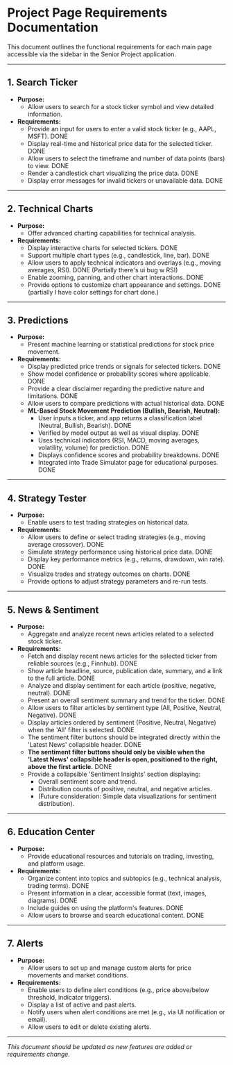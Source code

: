 # Project Page Requirements Documentation

This document outlines the functional requirements for each main page accessible via the sidebar in the Senior Project application.

---

## 1. Search Ticker
- **Purpose:**
  - Allow users to search for a stock ticker symbol and view detailed information.
- **Requirements:**
  - Provide an input for users to enter a valid stock ticker (e.g., AAPL, MSFT). DONE 
  - Display real-time and historical price data for the selected ticker. DONE
  - Allow users to select the timeframe and number of data points (bars) to view. DONE 
  - Render a candlestick chart visualizing the price data. DONE
  - Display error messages for invalid tickers or unavailable data. DONE

---

## 2. Technical Charts
- **Purpose:**
  - Offer advanced charting capabilities for technical analysis.
- **Requirements:**
  - Display interactive charts for selected tickers. DONE
  - Support multiple chart types (e.g., candlestick, line, bar). DONE 
  - Allow users to apply technical indicators and overlays (e.g., moving averages, RSI). DONE (Partially there's ui bug w RSI)
  - Enable zooming, panning, and other chart interactions. DONE
  - Provide options to customize chart appearance and settings. DONE (partially I have color settings for chart done.)

---

## 3. Predictions
- **Purpose:**
  - Present machine learning or statistical predictions for stock price movement.
- **Requirements:**
  - Display predicted price trends or signals for selected tickers. DONE
  - Show model confidence or probability scores where applicable. DONE
  - Provide a clear disclaimer regarding the predictive nature and limitations. DONE
  - Allow users to compare predictions with actual historical data. DONE
  - **ML-Based Stock Movement Prediction (Bullish, Bearish, Neutral):**
    - User inputs a ticker, and app returns a classification label (Neutral, Bullish, Bearish). DONE
    - Verified by model output as well as visual display. DONE
    - Uses technical indicators (RSI, MACD, moving averages, volatility, volume) for prediction. DONE
    - Displays confidence scores and probability breakdowns. DONE
    - Integrated into Trade Simulator page for educational purposes. DONE

---

## 4. Strategy Tester
- **Purpose:**
  - Enable users to test trading strategies on historical data.
- **Requirements:**
  - Allow users to define or select trading strategies (e.g., moving average crossover). DONE
  - Simulate strategy performance using historical price data. DONE
  - Display key performance metrics (e.g., returns, drawdown, win rate). DONE
  - Visualize trades and strategy outcomes on charts. DONE
  - Provide options to adjust strategy parameters and re-run tests.

---

## 5. News & Sentiment
- **Purpose:**
  - Aggregate and analyze recent news articles related to a selected stock ticker.
- **Requirements:**
  - Fetch and display recent news articles for the selected ticker from reliable sources (e.g., Finnhub). DONE 
  - Show article headline, source, publication date, summary, and a link to the full article. DONE 
  - Analyze and display sentiment for each article (positive, negative, neutral). DONE 
  - Present an overall sentiment summary and trend for the ticker. DONE 
  - Allow users to filter articles by sentiment type (All, Positive, Neutral, Negative). DONE 
  - Display articles ordered by sentiment (Positive, Neutral, Negative) when the 'All' filter is selected. DONE 
  - The sentiment filter buttons should be integrated directly within the 'Latest News' collapsible header. DONE
  - **The sentiment filter buttons should only be visible when the 'Latest News' collapsible header is open, positioned to the right, above the first article.** DONE
  - Provide a collapsible 'Sentiment Insights' section displaying:
    - Overall sentiment score and trend.
    - Distribution counts of positive, neutral, and negative articles.
    - (Future consideration: Simple data visualizations for sentiment distribution).

---

## 6. Education Center
- **Purpose:**
  - Provide educational resources and tutorials on trading, investing, and platform usage.
- **Requirements:**
  - Organize content into topics and subtopics (e.g., technical analysis, trading terms). DONE
  - Present information in a clear, accessible format (text, images, diagrams). DONE
  - Include guides on using the platform's features. DONE
  - Allow users to browse and search educational content. DONE

---

## 7. Alerts
- **Purpose:**
  - Allow users to set up and manage custom alerts for price movements and market conditions.
- **Requirements:**
  - Enable users to define alert conditions (e.g., price above/below threshold, indicator triggers).
  - Display a list of active and past alerts.
  - Notify users when alert conditions are met (e.g., via UI notification or email).
  - Allow users to edit or delete existing alerts.

---

*This document should be updated as new features are added or requirements change.* 